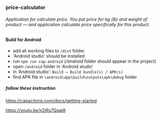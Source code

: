 ### price-calculator

###### Application  for calculate price. You put price for kg (lb) and weight of product — and application calculate price specifically for this product.

#### Build for Android

* add all working files to `/dist` folder.
 * 'Android studio' should be installed
 * run `npm run cap-android` (*/android* folder should appear in the project)
 * open `/android` folder in 'Android studio'
 * in 'Android studio': `Build → Build bundle(s) / APK(s)`
 * find APK file in `\android\app\build\outputs\apk\debug` folder
 
##### follow these instruction
https://capacitorjs.com/docs/getting-started

https://youtu.be/x2jRs7Qqai8
 
 
